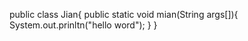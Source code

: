 public  class Jian{
    public  static void mian(String args[]){
        System.out.prinltn("hello word");
    }
}
